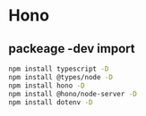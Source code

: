 # Hono

## packeage -dev import
~~~bash
npm install typescript -D
npm install @types/node -D
npm install hono -D
npm install @hono/node-server -D
npm install dotenv -D
~~~